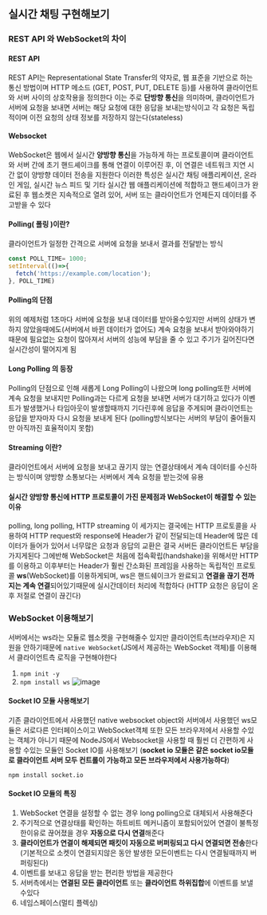 ## 실시간 채팅 구현해보기

### REST API 와 WebSocket의 차이
#### REST API
REST API는 Representational State Transfer의 약자로, 웹 표준을 기반으로 하는 통신 방법이며 HTTP 메소드 (GET, POST, PUT, DELETE 등)를 사용하여 클라이언트와 서버 사이의 상호작용을 정의한다 이는 주로 **단방향 통신**을 의미하며, 클라이언트가 서버에 요청을 보내면 서버는 해당 요청에 대한 응답을 보내는방식이고 각 요청은 독립적이며 이전 요청의 상태 정보를 저장하지 않는다(stateless)
#### Websocket
WebSocket은 웹에서 실시간 **양방향 통신**을 가능하게 하는 프로토콜이며 클라이언트와 서버 간에 초기 핸드셰이크를 통해 연결이 이루어진 후, 이 연결은 네트워크 지연 시간 없이 양방향 데이터 전송을 지원한다 이러한 특성은 실시간 채팅 애플리케이션, 온라인 게임, 실시간 뉴스 피드 및 기타 실시간 웹 애플리케이션에 적합하고 핸드셰이크가 완료된 후 웹소켓은 지속적으로 열려 있어, 서버 또는 클라이언트가 언제든지 데이터를 주고받을 수 있다

#### Polling( 폴링 )이란?
클라이언트가 일정한 간격으로 서버에 요청을 보내서 결과를 전달받는 방식
```javascript
const POLL_TIME= 1000;
setInterval(()=>{
  fetch('https://example.com/location');
}, POLL_TIME)
```
#### Polling의 단점
위의 예제처럼 1초마다 서버에 요청을 보내 데이터를 받아올수있지만 서버의 상태가 변하지 않았을때에도(서버에서 바뀐 데이터가 없어도) 계속 요청을 보내서 받아와야하기때문에 필요없는 요청이 많아져서 서버의 성능에 부담을 줄 수 있고 주기가 길어진다면 실시간성이 떨어지게 됨

#### Long Polling 의 등장
Polling의 단점으로 인해 새롭게 Long Polling이 나왔으며 long polling또한 서버에 계속 요청을 보내지만 Polling과는 다르게 요청을 보내면 서버가 대기하고 있다가 이벤트가 발생했거나 타임아웃이 발생할때까지 기다린후에 응답을 주게되며 클라이언트는 응답을 받자마자 다시 요청을 보내게 된다 (polling방식보다는 서버의 부담이 줄어들지만 아직까진 효율적이지 못함)

#### Streaming 이란?
클라이언트에서 서버에 요청을 보내고 끊기지 않는 연결상태에서 계속 데이터를 수신하는 방식이며 양방향 소통보다는 서버에서 계속 요청을 받는것에 유용

#### 실시간 양방향 통신에 HTTP 프로토콜이 가진 문제점과 WebSocket이 해결할 수 있는 이유
polling, long polling, HTTP streaming 이 세가지는 결국에는 HTTP 프로토콜을 사용하여 HTTP request와 response에 Header가 같이 전달되는데 Header에 많은 데이터가 들어가 있어서 너무많은 요청과 응답의 교환은 결국 서버든 클라이언트든 부담을 가지게된다 그에반해 WebSocket은 처음에 접속확립(handshake)을 위해서만 HTTP를 이용하고 이후부터는 Header가 훨씬 간소화된 프레임을 사용하는 독립적인 프로토콜 **ws**(WebSocket)를 이용하게되며, ws은 핸드쉐이크가 완료되고 **연결을 끊기 전까지는 계속 연결**되어있기때문에 실시간데이터 처리에 적합하다 (HTTP 요청은 응답이 온후 저절로 연결이 끊긴다)

### WebSocket 이용해보기
서버에서는 ws라는 모듈로 웹소켓을 구현해줄수 있지만 클라이언트측(브라우저)은 지원을 안하기때문에 `native WebSocket`(JS에서 제공하는 WebSocket 객체)를 이용해서 클라이언트측 로직을 구현해야한다
1. `npm init -y`
2. `npm install ws`
![image](https://github.com/foriinrangelen/Real-time-chat/assets/123726292/22db6a5b-9613-462b-9647-e0b567a66763)

#### Socket IO 모듈 사용해보기
기존 클라이언트에서 사용했던 native websocket object와 서버에서 사용했던 ws모듈은 서로다른 인터페이스이고 WebSocket객체 또한 모든 브라우저에서 사용할 수있는 객체가 아니기 때문에 NodeJS에서 Websocket을 사용할 때 훨씬 더 간편하게 사용할 수있는 모듈인 Socket IO를 사용해보기 (**socket io 모듈은 같은 socket io모듈로 클라이언트 서버 모두 컨트롤이 가능하고 모든 브라우저에서 사용가능하다**)

`npm install socket.io`

#### Socket IO 모듈의 특징
1. WebSocket 연결을 설정할 수 없는 경우 long polling으로 대체되서 사용해준다
2. 주기적으로 연결상태를 확인하는 하트비트 메커니즘이 포함되어있어 연결이 불특정한이유로 끊어졌을 경우 **자동으로 다시 연결**해준다
3. **클라이언트가 연결이 해제되면 패킷이 자동으로 버퍼링되고 다시 연결되면 전송**한다(기본적으로 소켓이 연결되지않은 동안 발생한 모든이벤트는 다시 연결될때까지 버퍼링된다)
4. 이벤트를 보내고 응답을 받는 편리한 방법을 제공한다
5. 서버측에서는 **연결된 모든 클라이언트** 또는 **클라이언트 하위집합**에 이벤트를 보낼 수있다
6. 네임스페이스(멀티 플렉싱)

